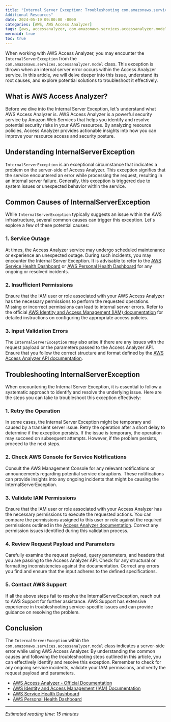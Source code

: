 ```yaml
---
title: "Internal Server Exception: Troubleshooting com.amazonaws.services.accessanalyzer.model in AWS Access Analyzer
Additional Resources"
date: 2024-05-19 09:00:00 -0000
categories: [AWS, AWS Access Analyzer]
tags: [aws, accessanalyzer, com.amazonaws.services.accessanalyzer.model]
mermaid: true
toc: true
---
```



<!-- Intro -->

When working with AWS Access Analyzer, you may encounter the `InternalServerException` from the `com.amazonaws.services.accessanalyzer.model` class. This exception is thrown when an internal server error occurs within the Access Analyzer service. In this article, we will delve deeper into this issue, understand its root causes, and explore potential solutions to troubleshoot it effectively.

## What is AWS Access Analyzer?

Before we dive into the Internal Server Exception, let's understand what AWS Access Analyzer is. AWS Access Analyzer is a powerful security service by Amazon Web Services that helps you identify and resolve potential security risks in your AWS resources. By analyzing resource policies, Access Analyzer provides actionable insights into how you can improve your resource access and security posture.

## Understanding InternalServerException

`InternalServerException` is an exceptional circumstance that indicates a problem on the server-side of Access Analyzer. This exception signifies that the service encountered an error while processing the request, resulting in an internal server failure. Generally, this exception is triggered due to system issues or unexpected behavior within the service.

## Common Causes of InternalServerException

While `InternalServerException` typically suggests an issue within the AWS infrastructure, several common causes can trigger this exception. Let's explore a few of these potential causes:

### 1. Service Outage

At times, the Access Analyzer service may undergo scheduled maintenance or experience an unexpected outage. During such incidents, you may encounter the Internal Server Exception. It is advisable to refer to the [AWS Service Health Dashboard](https://status.aws.amazon.com/) or [AWS Personal Health Dashboard](https://console.aws.amazon.com/phd/home) for any ongoing or resolved incidents.

### 2. Insufficient Permissions

Ensure that the IAM user or role associated with your AWS Access Analyzer has the necessary permissions to perform the requested operations. Missing or incorrect permissions can lead to internal server errors. Refer to the official [AWS Identity and Access Management (IAM) documentation](https://docs.aws.amazon.com/IAM/latest/UserGuide/reference_policies_examples.html) for detailed instructions on configuring the appropriate access policies.

### 3. Input Validation Errors

The `InternalServerException` may also arise if there are any issues with the request payload or the parameters passed to the Access Analyzer API. Ensure that you follow the correct structure and format defined by the [AWS Access Analyzer API documentation](https://docs.aws.amazon.com/access-analyzer/latest/APIReference/API_Operations_AWS_Access_Analyzer.html).

## Troubleshooting InternalServerException

When encountering the Internal Server Exception, it is essential to follow a systematic approach to identify and resolve the underlying issue. Here are the steps you can take to troubleshoot this exception effectively:

### 1. Retry the Operation

In some cases, the Internal Server Exception might be temporary and caused by a transient server issue. Retry the operation after a short delay to determine if the exception persists. If the issue is temporary, the operation may succeed on subsequent attempts. However, if the problem persists, proceed to the next steps.

### 2. Check AWS Console for Service Notifications

Consult the AWS Management Console for any relevant notifications or announcements regarding potential service disruptions. These notifications can provide insights into any ongoing incidents that might be causing the InternalServerException.

### 3. Validate IAM Permissions

Ensure that the IAM user or role associated with your Access Analyzer has the necessary permissions to execute the requested actions. You can compare the permissions assigned to this user or role against the required permissions outlined in the [Access Analyzer documentation](https://docs.aws.amazon.com/access-analyzer/latest/userguide/what-is-access-analyzer.html). Correct any permission issues identified during this validation process.

### 4. Review Request Payload and Parameters

Carefully examine the request payload, query parameters, and headers that you are passing to the Access Analyzer API. Check for any structural or formatting inconsistencies against the documentation. Correct any errors you find and ensure that the input adheres to the defined specifications.

### 5. Contact AWS Support

If all the above steps fail to resolve the InternalServerException, reach out to AWS Support for further assistance. AWS Support has extensive experience in troubleshooting service-specific issues and can provide guidance on resolving the problem.

## Conclusion

The `InternalServerException` within the `com.amazonaws.services.accessanalyzer.model` class indicates a server-side error while using AWS Access Analyzer. By understanding the common causes and following the troubleshooting steps outlined in this article, you can effectively identify and resolve this exception. Remember to check for any ongoing service incidents, validate your IAM permissions, and verify the request payload and parameters.


- [AWS Access Analyzer - Official Documentation](https://docs.aws.amazon.com/access-analyzer/latest/userguide/what-is-access-analyzer.html)
- [AWS Identity and Access Management (IAM) Documentation](https://docs.aws.amazon.com/IAM/latest/UserGuide/reference_policies_examples.html)
- [AWS Service Health Dashboard](https://status.aws.amazon.com/)
- [AWS Personal Health Dashboard](https://console.aws.amazon.com/phd/home)

---
*Estimated reading time: 15 minutes*